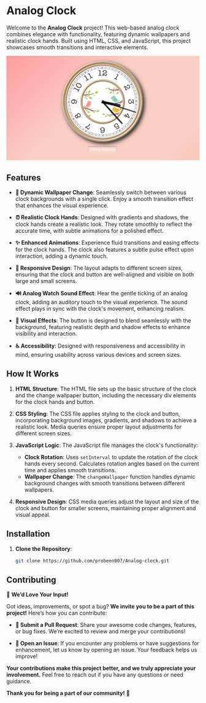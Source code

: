# Analog Clock

Welcome to the **Analog Clock** project! This web-based analog clock combines elegance with functionality, featuring dynamic wallpapers and realistic clock hands. Built using HTML, CSS, and JavaScript, this project showcases smooth transitions and interactive elements.

![Analog Clock](images/preview.png)  <!-- Replace with a preview image -->

## Features 

- **🎨 Dynamic Wallpaper Change**: Seamlessly switch between various clock backgrounds with a single click. Enjoy a smooth transition effect that enhances the visual experience.
  
- **⏰ Realistic Clock Hands**: Designed with gradients and shadows, the clock hands create a realistic look. They rotate smoothly to reflect the accurate time, with subtle animations for a polished effect.

- **✨ Enhanced Animations**: Experience fluid transitions and easing effects for the clock hands. The clock also features a subtle pulse effect upon interaction, adding a dynamic touch.

- **📱 Responsive Design**: The layout adapts to different screen sizes, ensuring that the clock and button are well-aligned and visible on both large and small screens.

- **🔊 Analog Watch Sound Effect**: Hear the gentle ticking of an analog clock, adding an auditory touch to the visual experience. The sound effect plays in sync with the clock's movement, enhancing realism.

- **🔲 Visual Effects**: The button is designed to blend seamlessly with the background, featuring realistic depth and shadow effects to enhance visibility and interaction.

- **♿ Accessibility**: Designed with responsiveness and accessibility in mind, ensuring usability across various devices and screen sizes.

## How It Works

1. **HTML Structure**: The HTML file sets up the basic structure of the clock and the change wallpaper button, including the necessary div elements for the clock hands and button.

2. **CSS Styling**: The CSS file applies styling to the clock and button, incorporating background images, gradients, and shadows to achieve a realistic look. Media queries ensure proper layout adjustments for different screen sizes.

3. **JavaScript Logic**: The JavaScript file manages the clock's functionality:
   - **Clock Rotation**: Uses `setInterval` to update the rotation of the clock hands every second. Calculates rotation angles based on the current time and applies smooth transitions.
   - **Wallpaper Change**: The `changeWallpaper` function handles dynamic background changes with smooth transitions between different wallpapers.

4. **Responsive Design**: CSS media queries adjust the layout and size of the clock and button for smaller screens, maintaining proper alignment and visual appeal.

## Installation

1. **Clone the Repository**:

   ```bash
   git clone https://github.com/probeen007/Analog-clock.git

## Contributing

🚀 **We’d Love Your Input!**

Got ideas, improvements, or spot a bug? **We invite you to be a part of this project!** Here’s how you can contribute:

- **🔄 Submit a Pull Request**: Share your awesome code changes, features, or bug fixes. We’re excited to review and merge your contributions!
  
- **📝 Open an Issue**: If you encounter any problems or have suggestions for enhancement, let us know by opening an issue. Your feedback helps us improve!

**Your contributions make this project better, and we truly appreciate your involvement.** Feel free to reach out if you have any questions or need guidance.

**Thank you for being a part of our community!** 🙌
